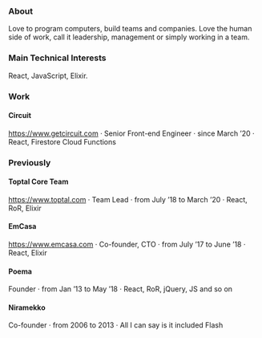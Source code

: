 ### About

Love to program computers, build teams and companies. Love the human side of work, call it leadership, management or simply working in a team.

### Main Technical Interests

React, JavaScript, Elixir.

### Work

#### Circuit

https://www.getcircuit.com · Senior Front-end Engineer · since March ’20 · React, Firestore Cloud Functions

### Previously

#### Toptal Core Team

https://www.toptal.com · Team Lead · from July ’18 to March ’20 · React, RoR, Elixir

#### EmCasa

https://www.emcasa.com · Co-founder, CTO · from July ’17 to June ’18 · React, Elixir

#### Poema

Founder · from Jan ’13 to May ’18 · React, RoR, jQuery, JS and so on

#### Niramekko

Co-founder · from 2006 to 2013 · All I can say is it included Flash
